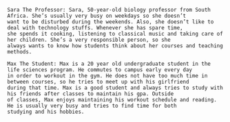 	Sara The Professor: Sara, 50-year-old biology professor from South Africa. She’s usually very busy on weekdays so she doesn’t 
	want to be disturbed during the weekends. Also, she doesn’t like to deal with technology stuffs. Whenever she has spare time, 
	she spends it cooking, listening to classical music and taking care of her children. She’s a very responsible person, so she 
	always wants to know how students think about her courses and teaching methods.
	
	Max The Student: Max is a 20 year old undergraduate student in the life sciences program. He commutes to campus early every day
	in order to workout in the gym. He does not have too much time in between courses, so he tries to meet up with his girlfriend 
	during that time. Max is a good student and always tries to study with his friends after classes to maintain his gpa. Outside
	of classes, Max enjoys maintaining his workout schedule and reading. He is usually very busy and tries to find time for both 
	studying and his hobbies. 

